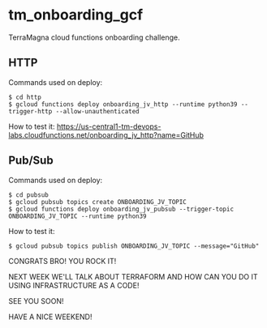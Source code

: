 # tm_onboarding_gcf

TerraMagna cloud functions onboarding challenge.

## HTTP

Commands used on deploy:
```console
$ cd http
$ gcloud functions deploy onboarding_jv_http --runtime python39 --trigger-http --allow-unauthenticated
```

How to test it:
https://us-central1-tm-devops-labs.cloudfunctions.net/onboarding_jv_http?name=GitHub

## Pub/Sub

Commands used on deploy:
```console
$ cd pubsub
$ gcloud pubsub topics create ONBOARDING_JV_TOPIC
$ gcloud functions deploy onboarding_jv_pubsub --trigger-topic ONBOARDING_JV_TOPIC --runtime python39
```

How to test it:
```console
$ gcloud pubsub topics publish ONBOARDING_JV_TOPIC --message="GitHub"
```



CONGRATS BRO! YOU ROCK IT! 

NEXT WEEK WE'LL TALK ABOUT TERRAFORM AND HOW CAN YOU DO IT USING INFRASTRUCTURE AS A CODE!

SEE YOU SOON!

HAVE A NICE WEEKEND!
